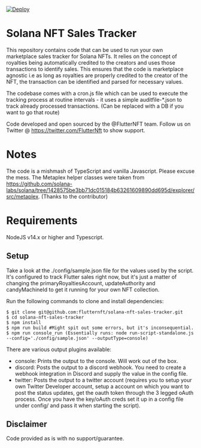 [![Deploy](https://www.herokucdn.com/deploy/button.svg)](https://heroku.com/deploy?template=https://github.com/thedonmon/solana-nft-sales-tracker/tree/botBranch)

# Solana NFT Sales Tracker
This repository contains code that can be used to run your own marketplace sales tracker for Solana NFTs. It relies on the concept of royalties being automatically credited to the creators and uses those transactions to identify sales. This ensures that the code is marketplace agnostic i.e as long as royalties are properly credited to the creator of the NFT, the transaction can be identified and parsed for necessary values.

The codebase comes with a cron.js file which can be used to execute the tracking process at routine intervals - it uses a simple auditfile-*.json to track already processed transactions. (Can be replaced with a DB if you want to go that route)

Code developed and open sourced by the @FlutterNFT team. Follow us on Twitter @ https://twitter.com/FlutterNft to show support.

# Notes
The code is a mishmash of TypeScript and vanilla Javascript. Please excuse the mess. The Metaplex helper classes were taken from https://github.com/solana-labs/solana/tree/1428575be3bb71dc015184b63261609890dd695d/explorer/src/metaplex. (Thanks to the contributor)


# Requirements
NodeJS v14.x or higher and Typescript.

## Setup

Take a look at the ./config/sample.json file for the values used by the script. It's configured to track Flutter sales right now, but it's just a matter of changing the primaryRoyaltiesAccount, updateAuthority and candyMachineId to get it running for your own NFT collection.

Run the following commands to clone and install dependencies:

    $ git clone git@github.com:flutternft/solana-nft-sales-tracker.git
    $ cd solana-nft-sales-tracker
    $ npm install
    $ npm run build #Might spit out some errors, but it's inconsequential.
    $ npm run console_run (Essentially runs: node run-script-standalone.js --config='./config/sample.json' --outputType=console)

There are various output plugins available:
- console: Prints the output to the console. Will work out of the box.
- discord: Posts the output to a discord webhook. You need to create a webhook integration in Discord and supply the value in the config file.
- twitter: Posts the output to a twitter account (requires you to setup your own Twitter Developer account, setup a account on which you want to post the status updates, get the oauth token through the 3 legged oAuth process. Once you have the key/oAuth creds set it up in a config file under config/ and pass it when starting the script).

## Disclaimer
Code provided as is with no support/guarantee. 